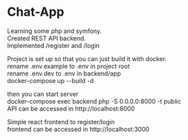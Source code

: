 # Chat-App

Learning some php and symfony.\
Created REST API backend.\
Implemented /register and /login 

Project is set up so that you can just build it with docker.\
rename .env.example to .env in project root\
rename .env.dev to .env in backend/app\
docker-compose up --build -d

then you can start server\
docker-compose exec backend php -S 0.0.0.0:8000 -t public\
API can be accessed in http://localhost:8000

Simple react frontend to register/login\
frontend can be accessed in http://localhost:3000
